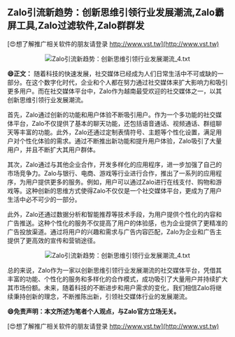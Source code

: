 ## **Zalo引流新趋势：创新思维引领行业发展潮流,Zalo霸屏工具,Zalo过滤软件,Zalo群群发**

[😍想了解推广相关软件的朋友请登录 http://www.vst.tw](http://www.vst.tw)

 <center><img src="https://vst.tw/MP4/tuiguang/png/4.png" alt="Zalo引流新趋势：创新思维引领行业发展潮流_4.txt"></center>

**😄正文：**
随着科技的快速发展，社交媒体已经成为人们日常生活中不可或缺的一部分。在这个数字化时代，企业和个人都在努力通过社交媒体来扩大影响力和吸引更多用户。而在社交媒体平台中，Zalo作为越南最受欢迎的社交媒体之一，以其创新思维引领行业发展潮流。

首先，Zalo通过创新的功能和用户体验不断吸引用户。作为一个多功能的社交媒体平台，Zalo不仅提供了基本的聊天功能，还包括语音通话、视频通话、群组聊天等丰富的功能。此外，Zalo还通过定制表情符号、主题等个性化设置，满足用户对个性化体验的需求。通过不断推出新功能和提升用户体验，Zalo吸引了大量用户，并且不断扩大其用户群体。

其次，Zalo通过与其他企业合作，开发多样化的应用程序，进一步加强了自己的市场竞争力。Zalo与银行、电商、游戏等行业进行合作，推出了一系列的应用程序，为用户提供更多的服务。例如，用户可以通过Zalo进行在线支付、购物和游戏等。这种创新的思维方式使得Zalo不仅仅是一个社交媒体平台，更成为了用户生活中必不可少的一部分。

此外，Zalo还通过数据分析和智能推荐等技术手段，为用户提供个性化的内容和广告推送。这种个性化的服务不仅提高了用户的体验感，也为企业提供了更精准的广告投放渠道。通过将用户的兴趣和需求与广告内容匹配，Zalo为企业和广告主提供了更高效的宣传和营销途径。

 <center><img src="https://vst.tw/MP4/tuiguang/png/0.png" alt="Zalo引流新趋势：创新思维引领行业发展潮流_4.txt"></center>

总的来说，Zalo作为一家以创新思维引领行业发展潮流的社交媒体平台，凭借其丰富的功能、个性化的服务和多样化的合作模式，成功吸引了大量用户并持续扩大其市场份额。未来，随着科技的不断进步和用户需求的变化，我们相信Zalo将继续秉持创新的理念，不断推陈出新，引领社交媒体行业的发展潮流。

**😄免责声明：本文所述为笔者个人观点，与Zalo官方立场无关。**

[😍想了解推广相关软件的朋友请登录 http://www.vst.tw](http://www.vst.tw)



